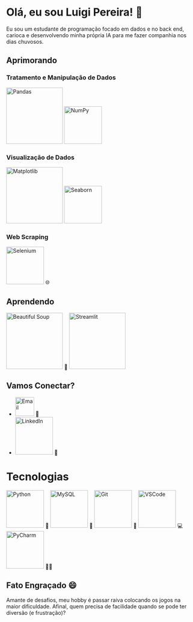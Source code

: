 # Olá, eu sou Luigi Pereira! 👋

Eu sou um estudante de programação focado em dados e no back end, carioca e desenvolvendo minha própria IA para me fazer companhia nos dias chuvosos.

## Aprimorando

### Tratamento e Manipulação de Dados
[<img src="https://www.freecodecamp.org/news/content/images/2020/07/pandas-logo.png" alt="Pandas" width="150">](https://pt.wikipedia.org/wiki/Pandas_(software))
[<img src="https://th.bing.com/th/id/R.bcf7b3c74d00d6ed1601f4bc7bcc015d?rik=VNlW20AbtSRV2A&pid=ImgRaw&r=0" alt="NumPy" width="100">](https://pt.wikipedia.org/wiki/NumPy) 

### Visualização de Dados
[<img src="https://matplotlib.org/3.3.2/_images/sphx_glr_logos2_003.png" alt="Matplotlib" width="150">](https://pt.wikipedia.org/wiki/Matplotlib) 
[<img src="https://daxg39y63pxwu.cloudfront.net/images/blog/python-data-visualization-libraries/blobid0.png" alt="Seaborn" width="100">](https://ichi.pro/pt/uma-introducao-abrangente-a-visualizacao-de-dados-com-seaborn-graficos-de-distribuicao150151842983734#:~:text=Seaborn%20foi%20projetado%20para,%28%29%20e%20.tail%20%28%29.&text=Seaborn%20foi,.tail%20%28%29.&text=projetado%20para,%28%29%20e#page-view-content/h2[1]) 

### Web Scraping
[<img src="https://th.bing.com/th/id/R.b016f79a04a1e0e43245dc1cde4cea97?rik=%2bQ%2bsBzqQmOdS2A&pid=ImgRaw&r=0" alt="Selenium" width="100">](URL_DA_DESCRICAO) 🌐

## Aprendendo

[<img src="https://mb.cision.com/Public/17151/logo/8a39257b6cb72fc3_org.png" alt="Beautiful Soup" width="150">](URL_DA_DESCRICAO) 🍵
[<img src="https://th.bing.com/th/id/R.99dbeca6804b50c5d3e22ed5b16cd0f1?rik=rUJ7QVMgUHW09A&pid=ImgRaw&r=0" alt="Streamlit" width="150">](URL_DA_DESCRICAO)

## Vamos Conectar?

- [<img src="https://th.bing.com/th/id/R.32fac7801ccb6957ef6fd939e21da2ab?rik=TbBHHW%2fGHMDlOw&pid=ImgRaw&r=0" alt="Email" width="50">](mailto:luigipereira1001@gmail.com) 📧
- [<img src="https://th.bing.com/th/id/R.eae4d0ee63a360e0f6b0d2b151d9da34?rik=u6x6HrEDGbQC%2fQ&pid=ImgRaw&r=0" alt="LinkedIn" width="100">](https://www.linkedin.com/in/luigi-pereira-389875296/) 🔗

# Tecnologias

[<img src="https://th.bing.com/th/id/R.9d460ec0196c99cdb14cb98647305309?rik=bAgludBfo3ziGg&pid=ImgRaw&r=0" alt="Python" width="100">](URL_DA_DESCRICAO) 🐍
[<img src="https://th.bing.com/th/id/R.b6eba8a871ac74329c23476c34956333?rik=HvzKZY4W2ZYtbw&pid=ImgRaw&r=0" alt="MySQL" width="100">](URL_DA_DESCRICAO) 🐬
[<img src="https://th.bing.com/th/id/R.303846e8cf1476d5eb5e970cbb1b4b81?rik=xBaw%2fj5bd9hMPw&riu=http%3a%2f%2fcdn.onlinewebfonts.com%2fsvg%2fimg_38917.png&ehk=V9yQc9plUYBLiMRmI49y8WrYLxYfXMiCQCdScHt6pRA%3d&risl=&pid=ImgRaw&r=0" alt="Git" width="100">](URL_DA_DESCRICAO) 🔄
[<img src="https://th.bing.com/th/id/R.01d46d43618345a675b4348124ad403b?rik=NE%2fZLSJklPkUOA&pid=ImgRaw&r=0" alt="VSCode" width="100">](URL_DA_DESCRICAO) 💻
[<img src="https://th.bing.com/th/id/R.a488b409f1acc06f092f2d9fd70e9d2d?rik=JRco9d%2bm1U8x2A&pid=ImgRaw&r=0" alt="PyCharm" width="100">](URL_DA_DESCRICAO) 🐍💡

## Fato Engraçado 😄

Amante de desafios, meu hobby é passar raiva colocando os jogos na maior dificuldade. Afinal, quem precisa de facilidade quando se pode ter diversão (e frustração)?
